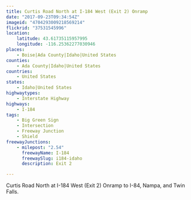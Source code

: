 ```yaml
---
title: Curtis Road North at I-184 West (Exit 2) Onramp
date: "2017-09-23T09:34:54Z"
imageid: "4704293009218569214"
flickrid: "37531545996"
location:
    latitude: 43.61735115957995
    longitude: -116.25362277030946
places:
    - Boise|Ada County|Idaho|United States
counties:
    - Ada County|Idaho|United States
countries:
    - United States
states:
    - Idaho|United States
highwaytypes:
    - Interstate Highway
highways:
    - I-184
tags:
    - Big Green Sign
    - Intersection
    - Freeway Junction
    - Shield
freewayJunctions:
    - milepost: "2.54"
      freewayName: I-184
      freewaySlug: i184-idaho
      description: Exit 2

---
```

Curtis Road North at I-184 West (Exit 2) Onramp to I-84, Nampa, and Twin Falls.